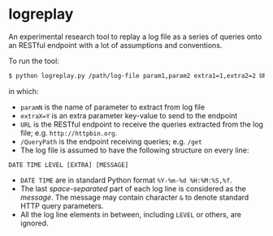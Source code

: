 # logreplay

An experimental research tool to replay a log file as a series of queries onto an RESTful endpoint with a lot of assumptions and conventions.

To run the tool:

```bash
$ python logreplay.py /path/log-file param1,param2 extra1=1,extra2=2 URL /QueryPath
```

in which:

* `paramN` is the name of parameter to extract from log file
* `extraX=Y` is an extra parameter key-value to send to the endpoint
* `URL` is the RESTful endpoint to receive the queries extracted from the log file; e.g. `http://httpbin.org`.
* `/QueryPath` is the endpoint receiving queries; e.g. `/get`
* The log file is assumed to have the following structure on every line:

```
DATE TIME LEVEL [EXTRA] [MESSAGE]
```

  * `DATE TIME` are in standard Python format `%Y-%m-%d %H:%M:%S,%f`.
  * The last *space-separated* part of each log line is considered as the *message*. The message may contain character `&` to denote standard HTTP query parameters.
  * All the log line elements in between, including `LEVEL` or others, are ignored.
